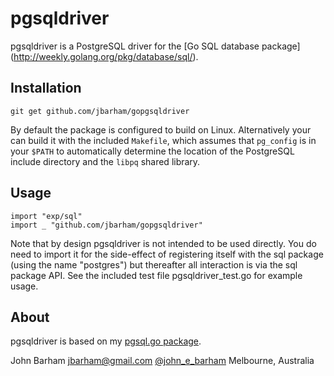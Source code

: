 pgsqldriver
===========

pgsqldriver is a PostgreSQL driver for the [Go SQL database package]
(http://weekly.golang.org/pkg/database/sql/).

Installation
------------

	git get github.com/jbarham/gopgsqldriver

By default the package is configured to build on Linux.  Alternatively
your can build it with the included `Makefile`, which assumes that `pg_config`
is in your `$PATH` to automatically determine the location of the PostgreSQL
include directory and the `libpq` shared library.

Usage
-----

	import "exp/sql"
	import _ "github.com/jbarham/gopgsqldriver"
		
Note that by design pgsqldriver is not intended to be used directly.
You do need to import it for the side-effect of registering itself with
the sql package (using the name "postgres") but thereafter all interaction
is via the sql package API.  See the included test file pgsqldriver_test.go
for example usage.

About
-----

pgsqldriver is based on my [pgsql.go package](https://github.com/jbarham/pgsql.go).

John Barham 
jbarham@gmail.com 
[@john_e_barham](http://www.twitter.com/john_e_barham) 
Melbourne, Australia
